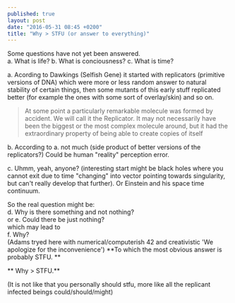 ```yaml
---
published: true
layout: post
date: "2016-05-31 08:45 +0200"
title: "Why > STFU (or answer to everything)"
---
```

Some questions have not yet been answered.  
a. What is life?
b. What is conciousness?
c. What is time?

a. Acording to Dawkings (Selfish Gene) it started with replicators (primitive versions of DNA) which were more or less random answer to natural stability of certain things, then some mutants of this early stuff replicated better (for example the ones with some sort of overlay/skin) and so on.

> At some point a particularly remarkable molecule was formed by accident. We will call it the Replicator. It may not necessarily have been the biggest or the most complex molecule around, but it had the extraordinary property of being able to create copies of itself

b. According to a. not much (side product of better versions of the replicators?) Could be human "reality" perception error.

c. Uhmm, yeah, anyone? (interesting start might be black holes where you cannot exit due to time "changing" into vector pointing towards singularity, but can't really develop that further). Or Einstein and his space time continuum.

So the real question might be:  
d. Why is there something and not nothing?  
or e. Could there be just nothing?  
which may lead to  
f. Why?  
(Adams tryed here with numerical/computerish 42 and creativistic 'We apologize for the inconvenience')
**To which the most obvious answer is probably STFU. **

** Why > STFU.**

(It is not like that you personally should stfu, more like all the replicant infected beings could/should/might)
